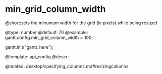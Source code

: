 min_grid_column_width
=============
@short:sets the minumum width for the grid (in pixels) while being resized
	

@type: number
@default: 70
@example:
gantt.config.min_grid_column_width = 100;

gantt.init("gantt_here");

@template:	api_config
@descr:


@related:
	desktop/specifying_columns.md#resizingcolumns


